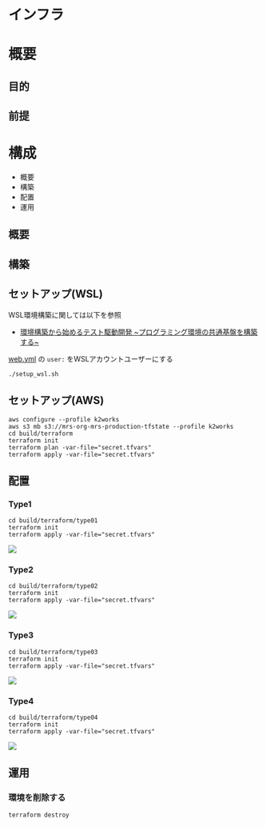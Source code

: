 # インフラ

# 概要

## 目的

## 前提

# 構成

+ 概要
+ 構築
+ 配置
+ 運用

## 概要

## 構築

## セットアップ(WSL)

WSL環境構築に関しては以下を参照

- [環境構築から始めるテスト駆動開発 ~プログラミング環境の共通基盤を構築する~](https://k2works.github.io/2020/04/07/2020-04-08-1/)

[web.yml](ops/build/ansible/group_vars/docker.yml) の `user:` をWSLアカウントユーザーにする

```
./setup_wsl.sh
```

## セットアップ(AWS)

```
aws configure --profile k2works
aws s3 mb s3://mrs-org-mrs-production-tfstate --profile k2works
cd build/terraform
terraform init
terraform plan -var-file="secret.tfvars"
terraform apply -var-file="secret.tfvars"
```

## 配置

### Type1

```
cd build/terraform/type01
terraform init
terraform apply -var-file="secret.tfvars"
```

![](./build/terraform/type01/arctecture.png)

### Type2

```
cd build/terraform/type02
terraform init
terraform apply -var-file="secret.tfvars"
```

![](./build/terraform/type02/arctecture.png)

### Type3

```
cd build/terraform/type03
terraform init
terraform apply -var-file="secret.tfvars"
```

![](./build/terraform/type03/arctecture.png)

### Type4

```
cd build/terraform/type04
terraform init
terraform apply -var-file="secret.tfvars"
```

![](./build/terraform/type04/arctecture.png)

## 運用

### 環境を削除する

```
terraform destroy
```
